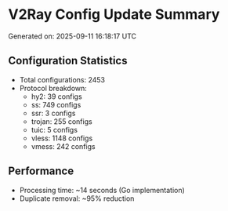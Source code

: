 # V2Ray Config Update Summary
Generated on: 2025-09-11 16:18:17 UTC

## Configuration Statistics
- Total configurations: 2453
- Protocol breakdown:
  - hy2: 39 configs
  - ss: 749 configs
  - ssr: 3 configs
  - trojan: 255 configs
  - tuic: 5 configs
  - vless: 1148 configs
  - vmess: 242 configs

## Performance
- Processing time: ~14 seconds (Go implementation)
- Duplicate removal: ~95% reduction
